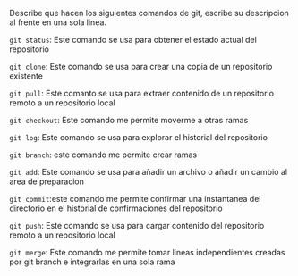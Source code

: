 Describe que hacen los siguientes comandos de git, escribe su descripcion al frente en una sola linea.

`git status`: Este comando se usa para obtener el estado actual del repositorio

`git clone`: Este comando se usa para crear una copia de un repositorio existente

`git pull`: Este comanto se usa para extraer contenido de un repositorio remoto a un repositorio local

`git checkout`: Este comando me permite moverme a otras ramas

`git log`: Este comando se usa para explorar el historial del repositorio

`git branch`: este comando me permite crear ramas

`git add`: Este comando se usa para añadir un archivo o añadir un cambio al area de preparacion

`git commit`:este comando me permite confirmar una instantanea del directorio en el historial de confirmaciones del repositorio

`git push`: Este comando se usa para cargar contenido del repositorio remoto a un repositorio local

`git merge`: Este comando me permite tomar lineas independientes creadas por git branch e integrarlas en una sola rama
